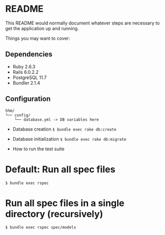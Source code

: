 # README

This README would normally document whatever steps are necessary to get the
application up and running.

Things you may want to cover:

Dependencies
-------

 - Ruby 2.6.3
 - Rails 6.0.2.2
 - PostgreSQL 11.7
 - Bundler 2.1.4

Configuration
-------

```
hhm/
└── config/
    └── database.yml -> DB variables here
```

* Database creation
`$ bundle exec rake db:create`

* Database initialization
`$ bundle exec rake db:migrate`

* How to run the test suite

# Default: Run all spec files
`$ bundle exec rspec`

# Run all spec files in a single directory (recursively)
`$ bundle exec rspec spec/models`
